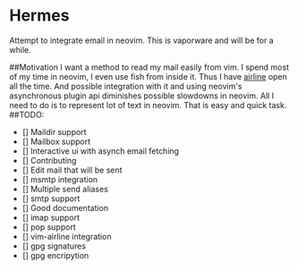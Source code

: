 # Hermes
Attempt to integrate email in neovim. This is vaporware and will be for a while.

##Motivation
I want a method to read my mail easily from vim. I spend most of my time in neovim, I even use fish from inside it.
Thus I have [airline](https://github.com/vim-airline/vim-airline) open all the time. And possible integration with it and using
neovim's asynchronous plugin api diminishes possible slowdowns in neovim. All I need to do is to represent lot of text in neovim.
That is easy and quick task.
##TODO:
- [] Maildir support
- [] Mailbox support
- [] Interactive ui with asynch email fetching
- [] Contributing
- [] Edit mail that will be sent
- [] msmtp integration
- [] Multiple send aliases
- [] smtp support
- [] Good documentation
- [] imap support
- [] pop support
- [] vim-airline integration
- [] gpg signatures
- [] gpg encripytion
